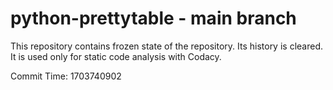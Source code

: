 # python-prettytable - main branch

This repository contains frozen state of the repository.
Its history is cleared. It is used only for static code
analysis with Codacy.

Commit Time: 1703740902